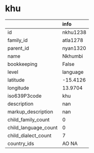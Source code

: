 # khu
|                      | info     |
|:---------------------|:---------|
| id                   | nkhu1238 |
| family_id            | atla1278 |
| parent_id            | nyan1320 |
| name                 | Nkhumbi  |
| bookkeeping          | False    |
| level                | language |
| latitude             | -15.4126 |
| longitude            | 13.9704  |
| iso639P3code         | khu      |
| description          | nan      |
| markup_description   | nan      |
| child_family_count   | 0        |
| child_language_count | 0        |
| child_dialect_count  | 7        |
| country_ids          | AO NA    |